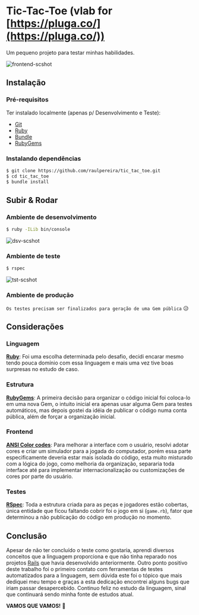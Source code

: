 # Tic-Tac-Toe (vlab for [https://pluga.co/](https://pluga.co/))

Um pequeno projeto para testar minhas habilidades.

![frontend-scshot](../master/scshot/frontend-scshot.png)

## Instalação

### Pré-requisitos

Ter instalado localmente (apenas p/ Desenvolvimento e Teste):
- [Git](https://git-scm.com/)
- [Ruby](https://ruby-lang.org)
- [Bundle](http://bundler.io/)
- [RubyGems](https://rubygems.org/)

### Instalando dependências

```bash
$ git clone https://github.com/raulpereira/tic_tac_toe.git
$ cd tic_tac_toe
$ bundle install
```

## Subir & Rodar

### Ambiente de desenvolvimento

```bash
$ ruby -ILib bin/console
```
![dsv-scshot](../master/scshot/dsv-scshot.png)

### Ambiente de teste

```bash
$ rspec
```

![tst-scshot](../master/scshot/tst-scshot.png)

### Ambiente de produção

`Os testes precisam ser finalizados para geração de uma Gem pública` :disappointed_relieved:

## Considerações

### Linguagem

**[Ruby](https://ruby-lang.org)**: Foi uma escolha determinada pelo desafio, decidi encarar mesmo tendo pouca domínio com essa linguagem e mais uma vez tive boas surpresas no estudo de caso.

### Estrutura

**[RubyGems](https://rubygems.org/)**: A primeira decisão para organizar o código inicial foi coloca-lo em uma nova Gem, o intuito inicial era apenas usar alguma Gem para testes automáticos, mas depois gostei da idéia de publicar o código numa conta pública, além de forçar a organização inicial.

### Frontend

**[ANSI Color codes](https://en.wikipedia.org/wiki/ANSI_escape_code)**: Para melhorar a interface com o usuário, resolvi adotar cores e criar um simulador para a jogada do computador, porém essa parte especificamente deveria estar mais isolada do código, esta muito misturado com a lógica do jogo, como melhoria da organização, separaria toda interface até para implementar internacionalização ou customizações de cores por parte do usuário.

### Testes

**[RSpec](http://rspec.info/)**: Toda a estrutura criada para as peças e jogadores estão cobertas, única entidade que ficou faltando cobrir foi o jogo em si (`game.rb`), fator que determinou a não publicação do código em produção no momento.

## Conclusão

Apesar de não ter concluído o teste como gostaria, aprendi diversos conceitos que a linguagem proporciona e que não tinha reparado nos projetos [Rails](http://rubyonrails.org/) que havia desenvolvido anteriormente. Outro ponto positivo deste trabalho foi o primeiro contato com ferramentas de testes automatizados para a linguagem, sem dúvida este foi o tópico que mais dediquei meu tempo e graças a esta dedicação encontrei alguns bugs que iriam passar desapercebido. Continuo feliz no estudo da linguagem, sinal que continuará sendo minha fonte de estudos atual.

**VAMOS QUE VAMOS!** :muscle:
